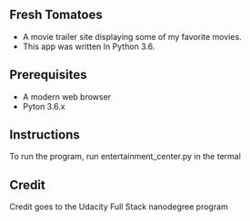 Fresh Tomatoes
---------------
* A movie trailer site displaying some of my favorite movies.
* This app was written In Python 3.6.

Prerequisites
-------------
* A modern web browser
* Pyton 3.6.x

Instructions
------------
To run the program, run entertainment_center.py in the termal

Credit
------
Credit goes to the Udacity Full Stack nanodegree program